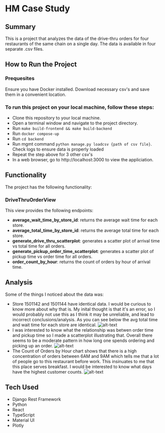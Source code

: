 # HM Case Study

## Summary
This is a project that analyzes the data of the drive-thru orders for four restaurants of the same chain on a single day. The data is available in four separate .csv files.

## How to Run the Project
### Prequesites
Ensure you have Docker installed.
Download necessary csv's and save them in a convenient location.

### To run this project on your local machine, follow these steps:
- Clone this repository to your local machine.
- Open a terminal window and navigate to the project directory.
- Run `make build-frontend && make build-backend`
- Run `docker compose-up`
- Run `cd backend`
- Run mgmt command `python manage.py loadcsv {path of csv file}`. Check logs to ensure data is properly loaded
- Repeat the step above for 3 other csv's
- In a web browser, go to http://localhost:3000 to view the appliciation.

## Functionality
The project has the following functionality:

### DriveThruOrderView
This view provides the following endpoints:

 - __average_wait_time_by_store_id__: returns the average wait time for each store.
- __average_total_time_by_store_id__: returns the average total time for each store.
- __generate_drive_thru_scatterplot__: generates a scatter plot of arrival time vs total time for all orders.
- __generate_pickup_order_time_scatterplot__: generates a scatter plot of pickup time vs order time for all orders.
- __order_count_by_hour__: returns the count of orders by hour of arrival time.


## Analysis
Some of the things I noticed about the data was: 
- Store 1501142 and 1501144 have identical data. I would be curious to know more about why that is. My inital thought is that it's an error, so I would probably not use this as I think it may be unreliable, and lead to incorrect conclusions/analysis. As you can see below the avg total time and wait time for each store are identical.
![alt-text](https://i.imgur.com/gfXWVnz.png)
- I was interested to know what the relationship was betwen order time and pickup time so I made a scatterplot illustrating that. Overall there seems to be a moderate pattern in how long one spends ordering and picking up an order. 
![alt-text](https://i.imgur.com/iGYucbH.png)
- The Count of Orders by Hour chart shows that there is a high concentration of orders between 6AM and 9AM which tells me that a lot of people go to this restaurant before work. This insinuates to me that this place serves breakfast. I would be interested to know what days have the highest customer counts. 
![alt-text](https://i.imgur.com/JUVdwST.png)

## Tech Used
- Django Rest Framework
- Python
- React
- TypeScript
- Material UI
- Plotly




